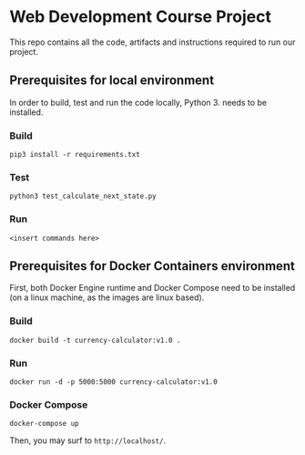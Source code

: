 # Web Development Course Project
This repo contains all the code, artifacts and instructions required to run our project.

## Prerequisites for local environment
In order to build, test and run the code locally, Python 3.<fill here> needs to be installed.

### Build
```
pip3 install -r requirements.txt
```

### Test
```
python3 test_calculate_next_state.py
```

### Run
```
<insert commands here>
```

## Prerequisites for Docker Containers environment
First, both Docker Engine runtime and Docker Compose need to be installed (on a linux machine, as the images are linux based).

### Build
```
docker build -t currency-calculator:v1.0 .
```

### Run
```
docker run -d -p 5000:5000 currency-calculator:v1.0
```

### Docker Compose
```
docker-compose up
```
Then, you may surf to `http://localhost/`.

